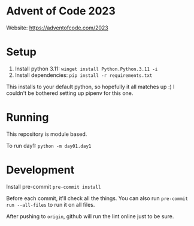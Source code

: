 Advent of Code 2023
===

Website: https://adventofcode.com/2023

Setup
===

1. Install python 3.11: `winget install Python.Python.3.11 -i`
1. Install dependencies: `pip install -r requirements.txt`

This installs to your default python, so hopefully it all matches up :)
I couldn't be bothered setting up pipenv for this one.

Running
===
This repository is module based.

To run day1: `python -m day01.day1`

Development
===

Install pre-commit `pre-commit install`

Before each commit, it'll check all the things.
You can also run `pre-commit run --all-files` to run it on all files.

After pushing to `origin`, github will run the lint online just to be sure.


